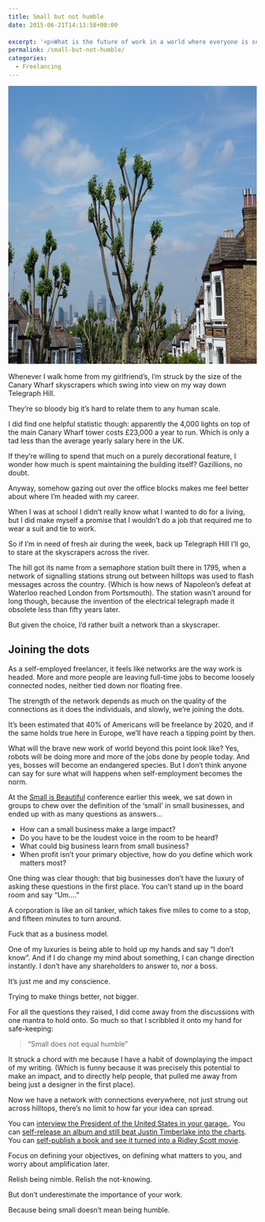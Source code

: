 ```yaml
---
title: Small but not humble
date: 2015-06-21T14:13:58+00:00

excerpt: '<p>What is the future of work in a world where everyone is self-employed? And is it ok not to have all the answers yet?</p>'layout: post
permalink: /small-but-not-humble/
categories:
  - Freelancing
---
```

<img src="/media/small-but-not-humble.jpeg" alt="" width="1000" height="563" class="alignnone size-full wp-image-1848" />

<p>Whenever I walk home from my girlfriend’s, I’m struck by the size of the Canary Wharf skyscrapers which swing into view on my way down Telegraph Hill. </p>

<p>They’re so bloody big it’s hard to relate them to any human scale.</p>

<p>I did find one helpful statistic though: apparently the 4,000 lights on top of the main Canary Wharf tower costs £23,000 a year to run. Which is only a tad less than the average yearly salary here in the UK. </p>

<p>If they’re willing to spend that much on a purely decorational feature,  I wonder how much is spent maintaining the building itself? Gazillions, no doubt.</p>

<p>Anyway, somehow gazing out over the office blocks makes me feel better about where I’m headed with my career. </p>

<p>When I was at school I didn’t really know what I wanted to do for a 
living, but I did make myself a promise that I wouldn’t do a job that required me to wear a suit and tie to work.</p>

<p>So if I’m in need of fresh air during the week, back up Telegraph Hill I’ll go, to stare at the skyscrapers across the river.</p>

<p>The hill got its name from a semaphore station built there in 1795, when a network of signalling stations strung out between hilltops was used to flash messages across the country. (Which is how news of Napoleon’s defeat at Waterloo reached London from Portsmouth). The station wasn’t around for long though, because the invention of the electrical telegraph made it obsolete less than fifty years later.</p>

<p>But given the choice, I’d rather built a network than a skyscraper.</p>

<h2 id="joiningthedots">Joining the dots</h2>

<p>As a self-employed freelancer, it feels like networks are the way work is headed. More and more people are leaving full-time jobs to become loosely connected nodes, neither tied down nor floating free.</p>

<p>The strength of the network depends as much on the quality of the connections as it does the individuals, and slowly, we’re joining the dots.</p>

<p>It’s been estimated that 40% of Americans will be freelance by 2020, and if the same holds true here in Europe, we’ll have reach a tipping point by then. </p>

<p>What will the brave new work of world beyond this point look like? Yes, robots will be doing more and more of the jobs done by people today. And yes, bosses will become an endangered species. But I don’t think anyone can say for sure what will happens when self-employment becomes the norm.</p>

<p>At the <a href="http://smallisb.com/">Small is Beautiful</a> conference earlier this week, we sat down in groups to chew over the definition of the ‘small’ in small businesses, and ended up with as many questions as answers…</p>

<ul>
<li>How can a small business make a large impact?</li>
<li>Do you have to be the loudest voice in the room to be heard?</li>
<li>What could big business learn from small business?</li>
<li>When profit isn’t your primary objective, how do you define which work matters most?</li>
</ul>

<p>One thing was clear though: that big businesses don’t have the luxury of asking these questions in the first place. You can’t stand up in the board room and say “Um….”</p>

<p>A corporation is like an oil tanker, which takes five miles to come to a stop, and fifteen minutes to turn around. </p>

<p>Fuck that as a business model.</p>

<p>One of my luxuries is being able to hold  up my hands and say “I don’t know”. And if I do change my mind about something, I can change direction instantly. I don’t have any shareholders to answer to, nor a boss.</p>

<p>It’s just me and my conscience.</p>

<p>Trying to make things better, not bigger.</p>

<p>For all the questions they raised, I did come away from the discussions with one mantra to hold onto. So much so that I scribbled it onto my hand for safe-keeping:</p>

<blockquote>
  <p>“Small does not equal humble”</p>
</blockquote>

<p>It struck a chord with me because I have a habit of downplaying the impact of my writing. (Which is funny because it was precisely this potential to make an impact, and to directly help people, that pulled me away from being just a designer in the first place).  </p>

<p>Now we have a network with connections everywhere, not just strung out across hilltops, there’s no limit to how far your idea can spread. </p>

<p>You can <a href="http://www.slate.com/blogs/browbeat/2015/06/19/marc_maron_interview_what_it_was_like_to_grill_president_obama_and_how_it.html">interview the President of the United States in your garage.</a>. You can <a href="http://www.jamesaltucher.com/2013/03/how-to-be-a-youtube-star-and-beat-justin-timberlake-in-the-charts/">self-release an album and still beat Justin Timberlake into the charts</a>. You can <a href="http://www.ew.com/article/2014/11/05/andy-weir-the-martian-author">self-publish a book and see it turned into a Ridley Scott movie</a>.</p>

<p>Focus on defining your objectives, on defining what matters to you, and worry about amplification later.</p>

<p>Relish being nimble. Relish the not-knowing.</p>

<p>But don’t underestimate the importance of your work.</p>

<p>Because being small doesn’t mean being humble.</p>